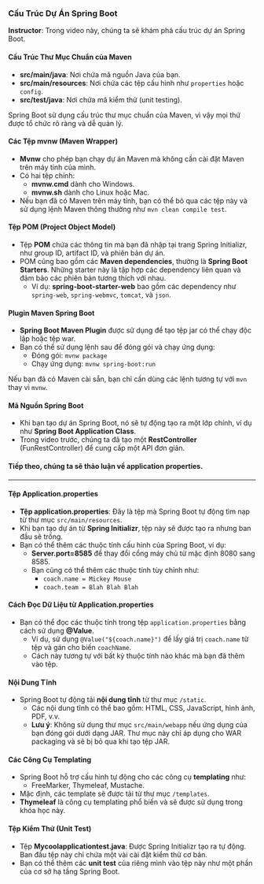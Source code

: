### Cấu Trúc Dự Án Spring Boot

**Instructor**: Trong video này, chúng ta sẽ khám phá cấu trúc dự án Spring Boot.

#### Cấu Trúc Thư Mục Chuẩn của Maven
- **src/main/java**: Nơi chứa mã nguồn Java của bạn.
- **src/main/resources**: Nơi chứa các tệp cấu hình như `properties` hoặc `config`.
- **src/test/java**: Nơi chứa mã kiểm thử (unit testing).

Spring Boot sử dụng cấu trúc thư mục chuẩn của Maven, vì vậy mọi thứ được tổ chức rõ ràng và dễ quản lý.

#### Các Tệp mvnw (Maven Wrapper)
- **Mvnw** cho phép bạn chạy dự án Maven mà không cần cài đặt Maven trên máy tính của mình.
- Có hai tệp chính:
  - **mvnw.cmd** dành cho Windows.
  - **mvnw.sh** dành cho Linux hoặc Mac.
- Nếu bạn đã có Maven trên máy tính, bạn có thể bỏ qua các tệp này và sử dụng lệnh Maven thông thường như `mvn clean compile test`.

#### Tệp POM (Project Object Model)
- Tệp **POM** chứa các thông tin mà bạn đã nhập tại trang Spring Initializr, như group ID, artifact ID, và phiên bản dự án.
- POM cũng bao gồm các **Maven dependencies**, thường là **Spring Boot Starters**. Những starter này là tập hợp các dependency liên quan và đảm bảo các phiên bản tương thích với nhau.
  - Ví dụ: **spring-boot-starter-web** bao gồm các dependency như `spring-web`, `spring-webmvc`, `tomcat`, và `json`.
  
#### Plugin Maven Spring Boot
- **Spring Boot Maven Plugin** được sử dụng để tạo tệp jar có thể chạy độc lập hoặc tệp war.
- Bạn có thể sử dụng lệnh sau để đóng gói và chạy ứng dụng:
  - Đóng gói: `mvnw package`
  - Chạy ứng dụng: `mvnw spring-boot:run`
  
Nếu bạn đã có Maven cài sẵn, bạn chỉ cần dùng các lệnh tương tự với `mvn` thay vì `mvnw`.

#### Mã Nguồn Spring Boot
- Khi bạn tạo dự án Spring Boot, nó sẽ tự động tạo ra một lớp chính, ví dụ như **Spring Boot Application Class**.
- Trong video trước, chúng ta đã tạo một **RestController** (FunRestController) để cung cấp một API đơn giản.

#### Tiếp theo, chúng ta sẽ thảo luận về **application properties**.

---  


#### Tệp Application.properties
- **Tệp application.properties**: Đây là tệp mà Spring Boot tự động tìm nạp từ thư mục `src/main/resources`.
- Khi bạn tạo dự án từ **Spring Initializr**, tệp này sẽ được tạo ra nhưng ban đầu sẽ trống.
- Bạn có thể thêm các thuộc tính cấu hình của Spring Boot, ví dụ:
  - **Server.port=8585** để thay đổi cổng máy chủ từ mặc định 8080 sang 8585.
  - Bạn cũng có thể thêm các thuộc tính tùy chỉnh như: 
    - `coach.name = Mickey Mouse`
    - `coach.team = Blah Blah Blah`

#### Cách Đọc Dữ Liệu từ Application.properties
- Bạn có thể đọc các thuộc tính trong tệp `application.properties` bằng cách sử dụng **@Value**.
  - Ví dụ, sử dụng `@Value("${coach.name}")` để lấy giá trị `coach.name` từ tệp và gán cho biến `coachName`.
  - Cách này tương tự với bất kỳ thuộc tính nào khác mà bạn đã thêm vào tệp.

#### Nội Dung Tĩnh
- Spring Boot tự động tải **nội dung tĩnh** từ thư mục `/static`.
  - Các nội dung tĩnh có thể bao gồm: HTML, CSS, JavaScript, hình ảnh, PDF, v.v.
  - **Lưu ý**: Không sử dụng thư mục `src/main/webapp` nếu ứng dụng của bạn đóng gói dưới dạng JAR. Thư mục này chỉ áp dụng cho WAR packaging và sẽ bị bỏ qua khi tạo tệp JAR.

#### Các Công Cụ Templating
- Spring Boot hỗ trợ cấu hình tự động cho các công cụ **templating** như:
  - FreeMarker, Thymeleaf, Mustache.
- Mặc định, các template sẽ được tải từ thư mục `/templates`.
- **Thymeleaf** là công cụ templating phổ biến và sẽ được sử dụng trong khóa học này.

#### Tệp Kiểm Thử (Unit Test)
- Tệp **Mycoolapplicationtest.java**: Được Spring Initializr tạo ra tự động. Ban đầu tệp này chỉ chứa một vài cài đặt kiểm thử cơ bản.
- Bạn có thể thêm các **unit test** của riêng mình vào tệp này như một phần của cơ sở hạ tầng Spring Boot.
